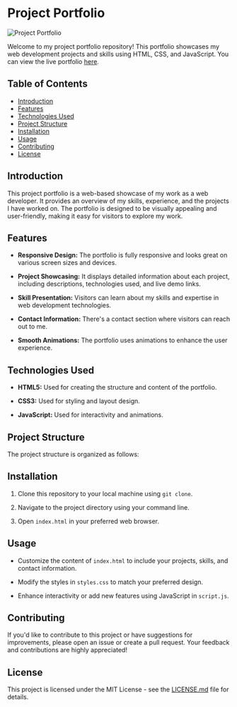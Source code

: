 # Project Portfolio

![Project Portfolio](link-to-your-portfolio-image.png)

Welcome to my project portfolio repository! This portfolio showcases my web development projects and skills using HTML, CSS, and JavaScript. You can view the live portfolio [here](link-to-live-portfolio).

## Table of Contents
- [Introduction](#introduction)
- [Features](#features)
- [Technologies Used](#technologies-used)
- [Project Structure](#project-structure)
- [Installation](#installation)
- [Usage](#usage)
- [Contributing](#contributing)
- [License](#license)

## Introduction

This project portfolio is a web-based showcase of my work as a web developer. It provides an overview of my skills, experience, and the projects I have worked on. The portfolio is designed to be visually appealing and user-friendly, making it easy for visitors to explore my work.

## Features

- **Responsive Design:** The portfolio is fully responsive and looks great on various screen sizes and devices.

- **Project Showcasing:** It displays detailed information about each project, including descriptions, technologies used, and live demo links.

- **Skill Presentation:** Visitors can learn about my skills and expertise in web development technologies.

- **Contact Information:** There's a contact section where visitors can reach out to me.

- **Smooth Animations:** The portfolio uses animations to enhance the user experience.

## Technologies Used

- **HTML5:** Used for creating the structure and content of the portfolio.

- **CSS3:** Used for styling and layout design.

- **JavaScript:** Used for interactivity and animations.

## Project Structure

The project structure is organized as follows:


## Installation

1. Clone this repository to your local machine using `git clone`.

2. Navigate to the project directory using your command line.

3. Open `index.html` in your preferred web browser.

## Usage

- Customize the content of `index.html` to include your projects, skills, and contact information.

- Modify the styles in `styles.css` to match your preferred design.

- Enhance interactivity or add new features using JavaScript in `script.js`.

## Contributing

If you'd like to contribute to this project or have suggestions for improvements, please open an issue or create a pull request. Your feedback and contributions are highly appreciated!

## License

This project is licensed under the MIT License - see the [LICENSE.md](LICENSE.md) file for details.

